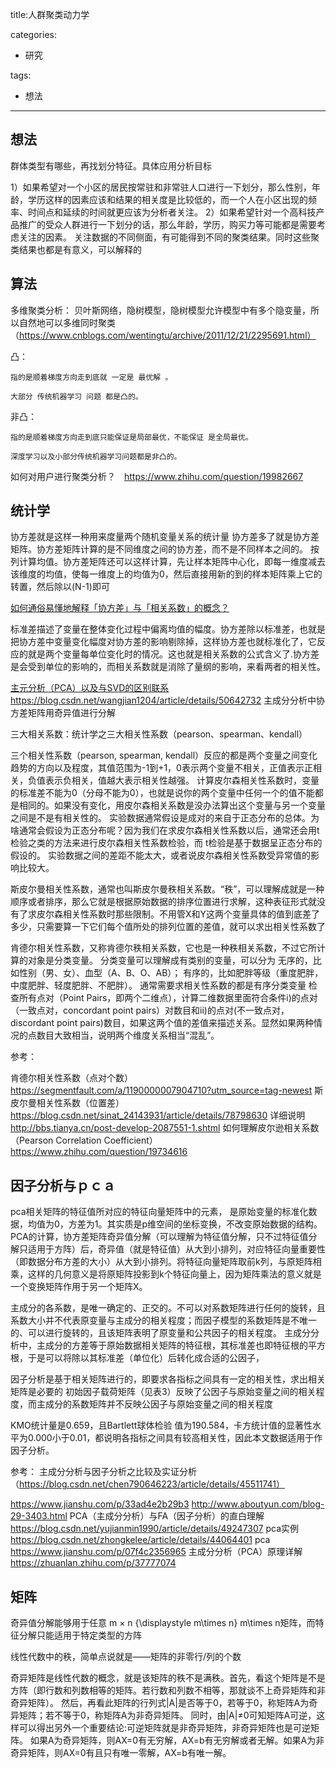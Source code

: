 
title:人群聚类动力学

categories:

- 研究

tags:

- 想法



------

## 想法

群体类型有哪些，再找划分特征。具体应用分析目标

1）如果希望对一个小区的居民按常驻和非常驻人口进行一下划分，那么性别，年龄，学历这样的因素应该和结果的相关度是比较低的，而一个人在小区出现的频率、时间点和延续的时间就更应该为分析者关注。
  2）如果希望针对一个高科技产品推广的受众人群进行一下划分的话，那么年龄，学历，购买力等可能都是需要考虑关注的因素。
关注数据的不同侧面，有可能得到不同的聚类结果。同时这些聚类结果也都是有意义，可以解释的


## 算法

多维聚类分析：
贝叶斯网络，隐树模型，隐树模型允许模型中有多个隐变量，所以自然地可以多维同时聚类（https://www.cnblogs.com/wentingtu/archive/2011/12/21/2295691.html）


凸：

    指的是顺着梯度方向走到底就 一定是 最优解 。

    大部分 传统机器学习 问题 都是凸的。

非凸：

    指的是顺着梯度方向走到底只能保证是局部最优，不能保证 是全局最优。

    深度学习以及小部分传统机器学习问题都是非凸的。

如何对用户进行聚类分析？　https://www.zhihu.com/question/19982667

## 统计学

协方差就是这样一种用来度量两个随机变量关系的统计量
协方差多了就是协方差矩阵。协方差矩阵计算的是不同维度之间的协方差，而不是不同样本之间的。
按列计算均值。协方差矩阵还可以这样计算，先让样本矩阵中心化，即每一维度减去该维度的均值，使每一维度上的均值为0，然后直接用新的到的样本矩阵乘上它的转置，然后除以(N-1)即可

[如何通俗易懂地解释「协方差」与「相关系数」的概念？](https://www.zhihu.com/question/20852004)

标准差描述了变量在整体变化过程中偏离均值的幅度。协方差除以标准差，也就是把协方差中变量变化幅度对协方差的影响剔除掉，这样协方差也就标准化了，它反应的就是两个变量每单位变化时的情况。这也就是相关系数的公式含义了.协方差是会受到单位的影响的，而相关系数就是消除了量纲的影响，来看两者的相关性。

[主元分析（PCA）以及与SVD的区别联系](https://blog.csdn.net/qq_32742009/article/details/82148089)
https://blog.csdn.net/wangjian1204/article/details/50642732
主成分分析中协方差矩阵用奇异值进行分解

三大相关系数：统计学之三大相关性系数（pearson、spearman、kendall）

三个相关性系数（pearson, spearman, kendall）反应的都是两个变量之间变化趋势的方向以及程度，其值范围为-1到+1，0表示两个变量不相关，正值表示正相关，负值表示负相关，值越大表示相关性越强。 
计算皮尔森相关性系数时，变量的标准差不能为0（分母不能为0），也就是说你的两个变量中任何一个的值不能都是相同的。如果没有变化，用皮尔森相关系数是没办法算出这个变量与另一个变量之间是不是有相关性的。
实验数据通常假设是成对的来自于正态分布的总体。为啥通常会假设为正态分布呢？因为我们在求皮尔森相关性系数以后，通常还会用t检验之类的方法来进行皮尔森相关性系数检验，而 t检验是基于数据呈正态分布的假设的。 实验数据之间的差距不能太大，或者说皮尔森相关性系数受异常值的影响比较大。

斯皮尔曼相关性系数，通常也叫斯皮尔曼秩相关系数。“秩”，可以理解成就是一种顺序或者排序，那么它就是根据原始数据的排序位置进行求解，这种表征形式就没有了求皮尔森相关性系数时那些限制。不用管X和Y这两个变量具体的值到底差了多少，只需要算一下它们每个值所处的排列位置的差值，就可以求出相关性系数了

肯德尔相关性系数，又称肯德尔秩相关系数，它也是一种秩相关系数，不过它所计算的对象是分类变量。
分类变量可以理解成有类别的变量，可以分为
无序的，比如性别（男、女）、血型（A、B、O、AB）；
有序的，比如肥胖等级（重度肥胖，中度肥胖、轻度肥胖、不肥胖）。
通常需要求相关性系数的都是有序分类变量
检查所有点对（Point Pairs，即两个二维点），计算二维数据里面符合条件i)的点对（一致点对，concordant point pairs）对数目和ii)的点对(不一致点对，discordant point pairs)数目，如果这两个值的差值来描述关系。显然如果两种情况的点数目大致相当，说明两个维度关系相当“混乱”。

参考：

肯德尔相关性系数（点对个数）https://segmentfault.com/a/1190000007904710?utm_source=tag-newest
斯皮尔曼相关性系数（位置差）https://blog.csdn.net/sinat_24143931/article/details/78798630
详细说明　http://bbs.tianya.cn/post-develop-2087551-1.shtml
如何理解皮尔逊相关系数（Pearson Correlation Coefficient）　https://www.zhihu.com/question/19734616
## 因子分析与ｐｃａ

pca相关矩阵的特征值所对应的特征向量矩阵中的元素， 是原始变量的标准化数据，均值为0，方差为1。其实质是p维空间的坐标变换，不改变原始数据的结构。PCA的计算，协方差矩阵奇异值分解（可以理解为特征值分解，只不过特征值分解只适用于方阵）后，奇异值（就是特征值）从大到小排列，对应特征向量重要性（即数据分布方差的大小）从大到小排列。将特征向量矩阵取前k列，与原矩阵相乘，这样的几何意义是将原矩阵投影到k个特征向量上，因为矩阵乘法的意义就是一个变换矩阵作用于另一个矩阵X。

 
 主成分的各系数，是唯一确定的、正交的。不可以对系数矩阵进行任何的旋转，且系数大小并不代表原变量与主成分的相关程度；而因子模型的系数矩阵是不唯一的、可以进行旋转的，且该矩阵表明了原变量和公共因子的相关程度。
主成分分析中，主成分的方差等于原始数据相关矩阵的特征根，其标准差也即特征根的平方根，于是可以将除以其标准差（单位化）后转化成合适的公因子，

因子分析是基于相关矩阵进行的，即要求各指标之间具有一定的相关性，求出相关矩阵是必要的
初始因子载荷矩阵（见表3）反映了公因子与原始变量之间的相关程度，而主成分的系数矩阵并不反映公因子与原始变量之间的相关程度

KMO统计量是0.659，且Bartlett球体检验 值为190.584，卡方统计值的显著性水平为0.000小于0.01，都说明各指标之间具有较高相关性，因此本文数据适用于作因子分析。


参考：
主成分分析与因子分析之比较及实证分析（https://blog.csdn.net/chen790646223/article/details/45511741）

https://www.jianshu.com/p/33ad4e2b29b3
http://www.aboutyun.com/blog-29-3403.html
PCA（主成分分析）与FA（因子分析）的直白理解  https://blog.csdn.net/yujianmin1990/article/details/49247307
pca实例　https://blog.csdn.net/zhongkelee/article/details/44064401
pca https://www.jianshu.com/p/07f4c2356965
主成分分析（PCA）原理详解 https://zhuanlan.zhihu.com/p/37777074
## 矩阵

奇异值分解能够用于任意 m × n {\displaystyle m\times n} m\times n矩阵，而特征分解只能适用于特定类型的方阵

线性代数中的秩，简单点说就是——矩阵的非零行/列的个数


奇异矩阵是线性代数的概念，就是该矩阵的秩不是满秩。首先，看这个矩阵是不是方阵（即行数和列数相等的矩阵。若行数和列数不相等，那就谈不上奇异矩阵和非奇异矩阵）。
然后，再看此矩阵的行列式|A|是否等于0，若等于0，称矩阵A为奇异矩阵；若不等于0，称矩阵A为非奇异矩阵。 同时，由|A|≠0可知矩阵A可逆，这样可以得出另外一个重要结论:可逆矩阵就是非奇异矩阵，非奇异矩阵也是可逆矩阵。 如果A为奇异矩阵，则AX=0有无穷解，AX=b有无穷解或者无解。如果A为非奇异矩阵，则AX=0有且只有唯一零解，AX=b有唯一解。



